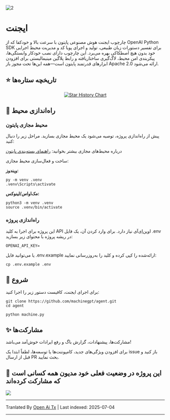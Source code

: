 ![2](https://github.com/user-attachments/assets/a18257a3-a678-4fd4-bf77-750dab4d99bb)

# ایجنت

چارچوب ایجنت هوش مصنوعی پایتون با سرعت بالا و خودکفا که از OpenAI Python SDK برای تفسیر دستورات زبان طبیعی، تولید و اجرای پویا کد و مدیریت محیط اجرایی خود بدون هیچ اصطکاکی بهره می‌برد. این چارچوب دارای نصب خودکار وابستگی‌ها، پیکربندی امن محیط، لاگ‌گیری ساختاریافته و رابط پلاگین مینیمالیستی برای افزودن ابزارهای قدرتمند پایتون است—همه این‌ها تحت مجوز باز Apache 2.0 ارائه می‌شود.

## ⭐ تاریخچه ستاره‌ها

<p align="center">
  <a href="https://star-history.com/#machinegpt/agent&Date">
    <img alt="Star History Chart" src="https://api.star-history.com/svg?repos=machinegpt/agent&type=Date&theme=dark" onerror="this.src='https://api.star-history.com/svg?repos=machinegpt/agent&type=Date'" />
  </a>
</p>

## 🔧 راه‌اندازی محیط

### محیط مجازی پایتون
پیش از راه‌اندازی پروژه، توصیه می‌شود یک محیط مجازی بسازید. مراحل زیر را دنبال کنید:

درباره محیط‌های مجازی بیشتر بخوانید: [راهنمای بسته‌بندی پایتون](https://packaging.python.org/en/latest/guides/installing-using-pip-and-virtual-environments/)

ساخت و فعال‌سازی محیط مجازی:

**ویندوز:**

```
py -m venv .venv
.venv\Scripts\activate
```

**مک‌اواس/لینوکس:**
```
python3 -m venv .venv
source .venv/bin/activate
```

### راه‌اندازی پروژه
این پروژه برای اجرا به کلید API اوپن‌اِی‌آی نیاز دارد. برای وارد کردن آن، یک فایل .env در ریشه پروژه با محتوای زیر بسازید:
```
OPENAI_API_KEY=
```
یا می‌توانید فایل .env.example ارائه‌شده را کپی کرده و کلید را به‌روزرسانی نمایید:
```
cp .env.example .env
```

## 🧠 شروع
برای اجرای ایجنت، کافیست دستور زیر را اجرا کنید:
```
git clone https://github.com/machinegpt/agent.git
cd agent

python machine.py
```

## ✨ مشارکت‌ها

مشارکت‌ها، پیشنهادات، گزارش باگ و رفع ایرادات خوش‌آمد می‌باشد!

برای افزودن ویژگی‌های جدید، کامپوننت‌ها یا توسعه‌ها، لطفاً ابتدا یک issue باز کنید و قبل از ارسال PR بحث نمایید.

## 💖 این پروژه در وضعیت فعلی خود مدیون همه کسانی است که مشارکت کرده‌اند
<a href="https://github.com/machinegpt/agent/graphs/contributors">
  <img src="https://contrib.rocks/image?repo=machinegpt/agent" />
</a>

---

Tranlated By [Open Ai Tx](https://github.com/OpenAiTx/OpenAiTx) | Last indexed: 2025-07-04

---